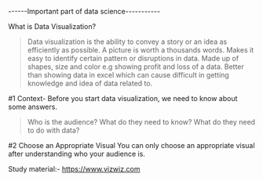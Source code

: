 ------Important part of data science-----------

What is Data Visualization?
> Data visualization is the ability to convey a story or an idea as efficiently as possible.
> A picture is worth a thousands words.
> Makes it easy to identify certain pattern or disruptions in data.
> Made up of shapes, size and color e.g showing profit and loss of a data. 
> Better than showing data in excel which can cause difficult in getting knowledge and idea of data related to.

#1 Context-
Before you start data visualization, we need to know about some answers.
> Who is the audience?
> What do they need to know?
> What do they need to do with data?

#2 Choose an Appropriate Visual
You can only choose an appropriate visual after understanding who your audience is.

Study material:- https://www.vizwiz.com
